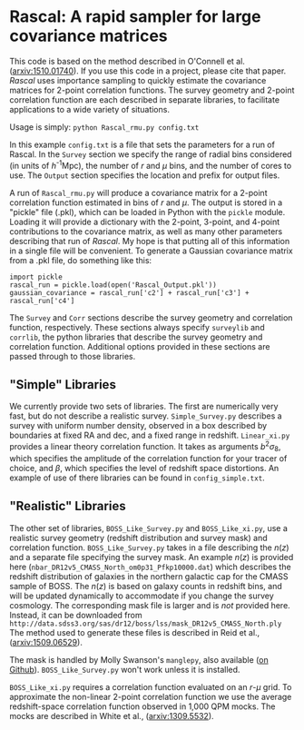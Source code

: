 # Rascal: A rapid sampler for large covariance matrices

This code is based on the method described in O'Connell et al. ([arxiv:1510.01740](https://arxiv.org/abs/1510.01740)). 
If you use this code in a project, please cite that paper.
*Rascal* uses importance sampling to quickly estimate the covariance matrices for 2-point correlation functions.
The survey geometry and 2-point correlation function are each described in separate libraries,
to facilitate applications to a wide variety of situations.

Usage is simply:
`python Rascal_rmu.py config.txt`

In this example `config.txt` is a file that sets the parameters for a run of Rascal. In the 
`Survey` section we specify the range of radial bins considered (in units of *h*<sup>-1</sup>Mpc),
the number of *r* and *μ* bins, and the number of cores to use. The `Output` section specifies 
the location and prefix for output files.

A run of `Rascal_rmu.py` will produce a covariance matrix for a 2-point correlation function
estimated in bins of *r* and *μ*. The output is stored in a "pickle" file (.pkl), which can be loaded in Python with the `pickle`
module. Loading it will provide a dictionary with the 2-point, 3-point, and 4-point contributions
to the covariance matrix, as well as many other parameters describing that run of *Rascal*.
My hope is that putting all of this information in a single file will be convenient. To generate a 
Gaussian covariance matrix from a .pkl file, do something like this:

```
import pickle
rascal_run = pickle.load(open('Rascal_Output.pkl'))
gaussian_covariance = rascal_run['c2'] + rascal_run['c3'] + rascal_run['c4']
```

The `Survey` and `Corr` sections describe the survey geometry and correlation function, 
respectively. These sections always specify `surveylib` and `corrlib`, the python libraries
that describe the survey geometry and correlation function. Additional options provided
in these sections are passed through to those libraries.

## "Simple" Libraries

We currently provide two sets of libraries. The first are numerically very fast, but do not
describe a realistic survey. `Simple_Survey.py` describes a survey with uniform number density,
observed in a box described by boundaries at fixed RA and dec, and a fixed range in redshift.
`Linear_xi.py` provides a linear theory correlation function. It takes as arguments *b*<sup>2</sup>*σ*<sub>8</sub>,
which specifies the amplitude of the correlation function for your tracer of choice, and 
*β*, which specifies the level of redshift space distortions. An example of use of there libraries
can be found in `config_simple.txt`.

## "Realistic" Libraries

The other set of libraries, `BOSS_Like_Survey.py` and `BOSS_Like_xi.py`, use a realistic
survey geometry (redshift distribution and survey mask) and correlation function. `BOSS_Like_Survey.py`
takes in a file describing the *n*(*z*) and a separate file specifying the survey mask. An example 
*n*(*z*) is provided here (`nbar_DR12v5_CMASS_North_om0p31_Pfkp10000.dat`) which describes
the redshift distribution of galaxies in the northern galactic cap for the CMASS sample of BOSS.
The *n*(*z*) is based on galaxy counts in redshift bins, and will be updated dynamically to
accommodate if you change the survey cosmology. The corresponding mask file is larger and is 
*not* provided here. Instead, it can be downloaded from `http://data.sdss3.org/sas/dr12/boss/lss/mask_DR12v5_CMASS_North.ply`
The method used to generate these files is described in Reid et al., ([arxiv:1509.06529](https://arxiv.org/abs/1509.06529)).

The mask is handled by Molly Swanson's `manglepy`, also available ([on Github](https://github.com/mollyswanson/manglepy)).
`BOSS_Like_Survey.py` won't work unless it is installed.

`BOSS_Like_xi.py` requires a correlation function evaluated on an *r*-*μ* grid. To approximate
the non-linear 2-point correlation function we use the average redshift-space correlation function 
observed in 1,000 QPM mocks. The mocks are described in White et al., ([arxiv:1309.5532](http://arxiv.org/abs/1309.5532)).